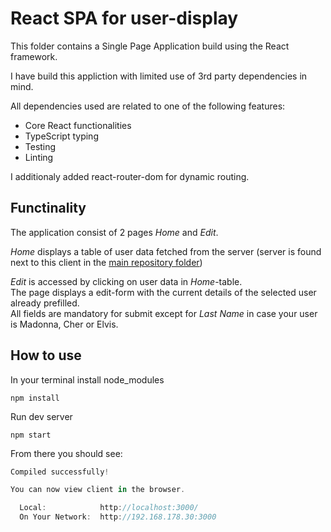 # React SPA for user-display

This folder contains a Single Page Application build using the React framework.

I have build this appliction with limited use of 3rd party dependencies in mind.

All dependencies used are related to one of the following features:
* Core React functionalities
* TypeScript typing
* Testing
* Linting

I additionaly added react-router-dom for dynamic routing.

## Functinality

The application consist of 2 pages _Home_ and _Edit_.

_Home_ displays a table of user data fetched from the server (server is found next to this client in the [main repository folder](../README.md))

_Edit_ is accessed by clicking on user data in _Home_-table.   
The page displays a edit-form with the current details of the selected user already prefilled.  
All fields are mandatory for submit except for _Last Name_ in case your user is Madonna, Cher or Elvis.

## How to use

In your terminal install node_modules
```
npm install
```
Run dev server
```
npm start
```
From there you should see:
```js
Compiled successfully!

You can now view client in the browser.

  Local:            http://localhost:3000/
  On Your Network:  http://192.168.178.30:3000
```
